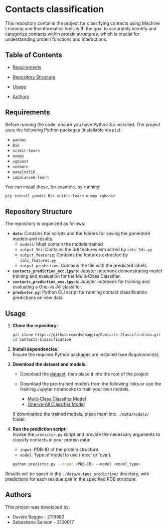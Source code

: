 # Contacts classification
This repository contains the project for classifying contacts using Machine Learning and Bioinformatics tools with the goal to accurately identify and categorize contacts within protein structures, which is crucial for understanding protein functions and interactions.

## Table of Contents
    
-   [Requirements](#requirements)

-   [Repository Structure](#repository-structure)

-   [Usage](#usage)

-   [Authors](#authors)


## Requirements

Before running the code, ensure you have Python 3.x installed. The project uses the following Python packages (installable via `pip`):
-   `pandas`
-   `Bio`
-   `scikit-learn`  
-   `numpy`
-   `xgboost`
-   `seaborn`
-   `matplotlib`
-   `imbalanced-learn`

You can install these, for example, by running:

```bash
pip install pandas Bio scikit-learn numpy xgboost
```

## Repository Structure
The repository is organized as follows:
-   **`data`**: Contains the scripts and the folders for saving the generated models and results.
    * `models`: Must contain the models trained
    * `output_3di`: Contains the *3di* features extractred by `calc_3di.py`
    * `output_features`: Contains the features extracted by `calc_features.py`
    * `output_prediction`: Contains the file with the predicted labels
-   **`contacts_prediction_mcc.ipynb`**: Jupyter notebook demonstrating model training and evaluation for the Multi-Class Classifier.
-   **`contacts_prediction_ova.ipynb`**: Jupyter notebook for training and evaluating a One-vs-All classifier.
-   **`predictor.py`**: Python CLI script for running contact classification predictions on new data.


## Usage
1.  **Clone the repository:**
    ```bash    
    git clone https://github.com/dvdbaggio/Contacts-Classification.git
    cd Contacts-Classification
    ```
    
2.  **Install dependencies:**  
    Ensure the required Python packages are installed (see _Requirements_).

3.  **Download the dataset and models:**  
    - Download the [dataset](https://drive.google.com/file/d/1Nwg_mJOL7yQjX_y9efluS1zQH8eiW_wJ/view?usp=sharing), then place it into the root of the project   

    - Download the pre-trained models from the following links or use the training Jupyter notebooks to train your own models.
        -   [Multi-Class Classifier Model](https://drive.google.com/file/d/1f_qCApT9tkHxwpiEl--i4rc8fb8Ch3tq/view?usp=sharing)
        -   [One-vs-All Classifier Model](https://drive.google.com/file/d/1mH8aaAKgGL9ewj_YG4dpCbBFiS_eFwY1/view?usp=share_link)

    If downloaded the trained models, place them into `./data/models/` folder.
    
4.  **Run the prediction script:**  
    Invoke the `predictor.py` script and provide the necessary arguments to classify contacts in your protein data:
    - `input`: PDB-ID of the protein structure.
    - `model`: Type of model to use ('mcc' or 'ova').

    ```bash
    python predictor.py --input <PDB-ID> --model <model_type>
    ```

Results will be saved in the `./data/output_prediction/` directory, with predictions for each residue pair in the specified PDB structure.

## Authors

This project was developed by:

-   Davide Baggio - 2119982
-   Sebastiano Sanson - 2130917


